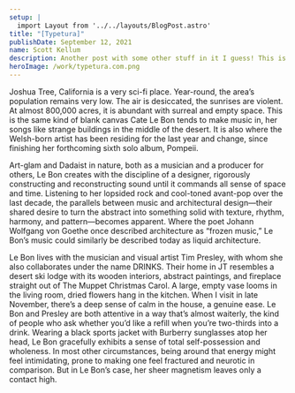 ```yaml
---
setup: |
  import Layout from '../../layouts/BlogPost.astro'
title: "[Typetura]"
publishDate: September 12, 2021
name: Scott Kellum
description: Another post with some other stuff in it I guess! This is so cool! Let’s see how it looks with some longer text? Does it ever truncate? Am I even spelling this correctly?
heroImage: /work/typetura.com.png
---
```


Joshua Tree, California is a very sci-fi place. Year-round, the area’s population remains very low. The air is desiccated, the sunrises are violent. At almost 800,000 acres, it is abundant with surreal and empty space. This is the same kind of blank canvas Cate Le Bon tends to make music in, her songs like strange buildings in the middle of the desert. It is also where the Welsh-born artist has been residing for the last year and change, since finishing her forthcoming sixth solo album, Pompeii.

Art-glam and Dadaist in nature, both as a musician and a producer for others, Le Bon creates with the discipline of a designer, rigorously constructing and reconstructing sound until it commands all sense of space and time. Listening to her lopsided rock and cool-toned avant-pop over the last decade, the parallels between music and architectural design—their shared desire to turn the abstract into something solid with texture, rhythm, harmony, and pattern—becomes apparent. Where the poet Johann Wolfgang von Goethe once described architecture as “frozen music,” Le Bon’s music could similarly be described today as liquid architecture.

Le Bon lives with the musician and visual artist Tim Presley, with whom she also collaborates under the name DRINKS. Their home in JT resembles a desert ski lodge with its wooden interiors, abstract paintings, and fireplace straight out of The Muppet Christmas Carol. A large, empty vase looms in the living room, dried flowers hang in the kitchen. When I visit in late November, there’s a deep sense of calm in the house, a genuine ease. Le Bon and Presley are both attentive in a way that’s almost waiterly, the kind of people who ask whether you’d like a refill when you’re two-thirds into a drink. Wearing a black sports jacket with Burberry sunglasses atop her head, Le Bon gracefully exhibits a sense of total self-possession and wholeness. In most other circumstances, being around that energy might feel intimidating, prone to making one feel fractured and neurotic in comparison. But in Le Bon’s case, her sheer magnetism leaves only a contact high.
